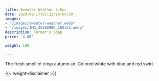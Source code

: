 ```yaml
---
title: Sweater Weather 3.5oz
date: 2020-09-17T05:22:16+00:00
images:
- "/images/sweater-weather.webp"
- "/images/IMG_20200906_180352.webp"
description: Farmer's Soap
price: '4.00'

weight: 100

---
```

The fresh smell of crisp autumn air. Colored white with blue and red swirl.




{{< weight-disclaimer >}}